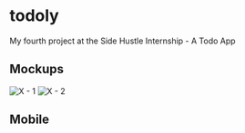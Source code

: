 # todoly

My fourth project at the Side Hustle Internship - A Todo App

## Mockups

![X - 1](https://user-images.githubusercontent.com/50176100/98149104-6b2a5f00-1ecd-11eb-9321-9c9f014c8d05.png)
![X - 2](https://user-images.githubusercontent.com/50176100/98149126-6cf42280-1ecd-11eb-80f4-b1210d4d6a06.png)

## Mobile
